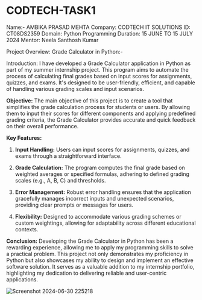 # CODTECH-TASK1

Name:- AMBIKA PRASAD MEHTA
Company: CODTECH IT SOLUTIONS
ID: CT08DS2359
Domain: Python Programming
Duration: 15 JUNE TO 15 JULY 2024
Mentor: Neela Santhosh Kumar

Project Overview: Grade Calculator in Python:-

Introduction:
I have developed a Grade Calculator application in Python as part of my summer internship project. This program aims to automate the process of calculating final grades based on input scores for assignments, quizzes, and exams. It's designed to be user-friendly, efficient, and capable of handling various grading scales and input scenarios.

**Objective:**
The main objective of this project is to create a tool that simplifies the grade calculation process for students or users. By allowing them to input their scores for different components and applying predefined grading criteria, the Grade Calculator provides accurate and quick feedback on their overall performance.

**Key Features:**
1. **Input Handling:** Users can input scores for assignments, quizzes, and exams through a straightforward interface.
   
2. **Grade Calculation:** The program computes the final grade based on weighted averages or specified formulas, adhering to defined grading scales (e.g., A, B, C) and thresholds.

3. **Error Management:** Robust error handling ensures that the application gracefully manages incorrect inputs and unexpected scenarios, providing clear prompts or messages for users.

4. **Flexibility:** Designed to accommodate various grading schemes or custom weightings, allowing for adaptability across different educational contexts.


**Conclusion:**
Developing the Grade Calculator in Python has been a rewarding experience, allowing me to apply my programming skills to solve a practical problem. This project not only demonstrates my proficiency in Python but also showcases my ability to design and implement an effective software solution. It serves as a valuable addition to my internship portfolio, highlighting my dedication to delivering reliable and user-centric applications.


 ![Screenshot 2024-06-30 225218](https://github.com/Siddhu570/CODETECH-Task1/assets/174267433/69b5ff27-dc93-4e16-bb65-138c826e5ab2)
